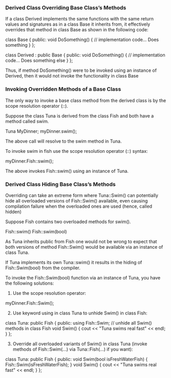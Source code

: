 ### Derived Class Overriding Base Class’s Methods

If a class Derived implements the same functions with the same return values and signatures as in a class Base it inherits from, it effectively overrides that method in class Base as shown in the following code:

class Base
{
public:
  void DoSomething()
  {
    // implementation code… Does something
  }
};

class Derived : public Base
{
public:
  void DoSomething()
  {
  // implementation code… Does something else
  }
};

Thus, if method DoSomething() were to be invoked using an instance of Derived, then it would not invoke the functionality in class Base



### Invoking Overridden Methods of a Base Class

The only way to invoke a base class method from the derived class is by the scope resolution operator (::).

Suppose the class Tuna is derived from the class Fish and both have a method called swim.

  Tuna MyDinner;
  myDinner.swim();

The above call will resolve to the swim method in Tuna.

To invoke swim in fish use the scope resolution operator (::) syntax:

  myDinner.Fish::swim();

The above invokes Fish::swim() using an instance of Tuna.



### Derived Class Hiding Base Class’s Methods

Overriding can take an extreme form where Tuna::Swim() can potentially hide all overloaded versions of Fish::Swim() available, even causing compilation failure when the overloaded ones are used (hence, called hidden)

Suppose Fish contains two overloaded methods for swim().

  Fish::swim()
  Fish::swim(bool)

As Tuna inherits public from Fish one would not be wrong to expect that both versions of method Fish::Swim() would be available via an instance of class Tuna.

If Tuna implements its own Tuna::swim() it results in the hiding of Fish::Swim(bool) from the compiler.

To invoke the Fish::Swim(bool) function via an instance of Tuna, you have the following solutions:

1) Use the scope resolution operator:

  myDinner.Fish::Swim();

2) Use keyword using in class Tuna to unhide Swim() in class Fish:

class Tuna: public Fish
{
public:
  using Fish::Swim; // unhide all Swim() methods in class Fish
  void Swim()
  {
    cout << "Tuna swims real fast" << endl;
  }
};

3) Override all overloaded variants of Swim() in class Tuna (invoke
methods of Fish::Swim(...) via Tuna::Fish(...) if you want):

class Tuna: public Fish
{
public:
  void Swim(bool isFreshWaterFish)
  {
    Fish::Swim(isFreshWaterFish);
  }
  void Swim()
  {
    cout << "Tuna swims real fast" << endl;
  }
};
